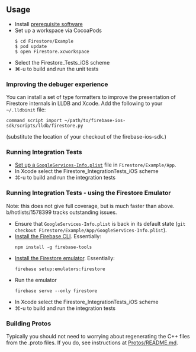 ## Usage

  * Install [prerequisite software](//github.com/firebase/firebase-ios-sdk#development)
  * Set up a workspace via CocoaPods
    ```
    $ cd Firestore/Example
    $ pod update
    $ open Firestore.xcworkspace
    ```
  * Select the Firestore_Tests_iOS scheme
  * ⌘-u to build and run the unit tests

### Improving the debuger experience

You can install a set of type formatters to improve the presentation of
Firestore internals in LLDB and Xcode. Add the following to your `~/.lldbinit` file:

```
command script import ~/path/to/firebase-ios-sdk/scripts/lldb/firestore.py
```

(substitute the location of your checkout of the firebase-ios-sdk.)

### Running Integration Tests

  * [Set up a `GoogleServices-Info.plist`](//github.com/firebase/firebase-ios-sdk#running-sample-apps)
    file in `Firestore/Example/App`.
  * In Xcode select the Firestore_IntegrationTests_iOS scheme
  * ⌘-u to build and run the integration tests

### Running Integration Tests - using the Firestore Emulator

Note: this does not give full coverage, but is much faster than above.
b/hotlists/1578399 tracks outstanding issues.

  * Ensure that `GoogleServices-Info.plist` is back in its default state (`git
    checkout Firestore/Example/App/GoogleServices-Info.plist`).
  * [Install the Firebase CLI](https://firebase.google.com/docs/cli/).
    Essentially:
    ```
    npm install -g firebase-tools
    ```
  * [Install the Firestore
    emulator](https://firebase.google.com/docs/firestore/security/test-rules-emulator#install_the_emulator).
    Essentially:
    ```
    firebase setup:emulators:firestore
    ```
  * Run the emulator
    ```
    firebase serve --only firestore
    ```
  * In Xcode select the Firestore_IntegrationTests_iOS scheme
  * ⌘-u to build and run the integration tests

### Building Protos

Typically you should not need to worrying about regenerating the C++ files from
the .proto files. If you do, see instructions at
[Protos/README.md](Protos/README.md).
